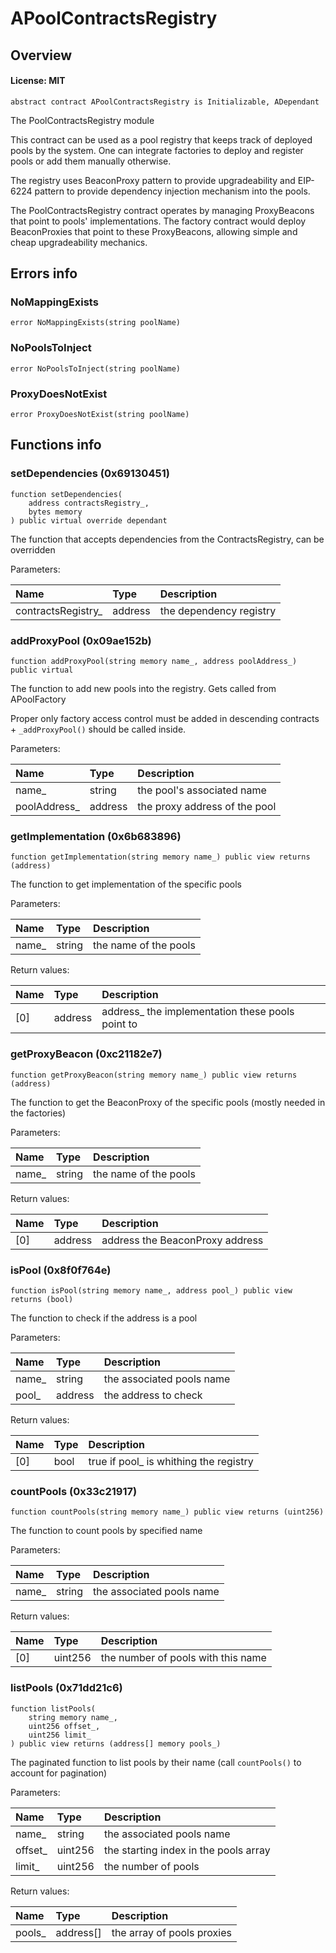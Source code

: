 # APoolContractsRegistry

## Overview

#### License: MIT

```solidity
abstract contract APoolContractsRegistry is Initializable, ADependant
```

The PoolContractsRegistry module

This contract can be used as a pool registry that keeps track of deployed pools by the system.
One can integrate factories to deploy and register pools or add them manually otherwise.

The registry uses BeaconProxy pattern to provide upgradeability and EIP-6224 pattern to provide dependency
injection mechanism into the pools.

The PoolContractsRegistry contract operates by managing ProxyBeacons that point to pools' implementations.
The factory contract would deploy BeaconProxies that point to these ProxyBeacons, allowing simple and cheap
upgradeability mechanics.
## Errors info

### NoMappingExists

```solidity
error NoMappingExists(string poolName)
```


### NoPoolsToInject

```solidity
error NoPoolsToInject(string poolName)
```


### ProxyDoesNotExist

```solidity
error ProxyDoesNotExist(string poolName)
```


## Functions info

### setDependencies (0x69130451)

```solidity
function setDependencies(
    address contractsRegistry_,
    bytes memory
) public virtual override dependant
```

The function that accepts dependencies from the ContractsRegistry, can be overridden


Parameters:

| Name               | Type    | Description             |
| :----------------- | :------ | :---------------------- |
| contractsRegistry_ | address | the dependency registry |

### addProxyPool (0x09ae152b)

```solidity
function addProxyPool(string memory name_, address poolAddress_) public virtual
```

The function to add new pools into the registry. Gets called from APoolFactory

Proper only factory access control must be added in descending contracts + `_addProxyPool()` should be called inside.



Parameters:

| Name         | Type    | Description                   |
| :----------- | :------ | :---------------------------- |
| name_        | string  | the pool's associated name    |
| poolAddress_ | address | the proxy address of the pool |

### getImplementation (0x6b683896)

```solidity
function getImplementation(string memory name_) public view returns (address)
```

The function to get implementation of the specific pools


Parameters:

| Name  | Type   | Description            |
| :---- | :----- | :--------------------- |
| name_ | string | the name of the pools  |


Return values:

| Name | Type    | Description                                      |
| :--- | :------ | :----------------------------------------------- |
| [0]  | address | address_ the implementation these pools point to |

### getProxyBeacon (0xc21182e7)

```solidity
function getProxyBeacon(string memory name_) public view returns (address)
```

The function to get the BeaconProxy of the specific pools (mostly needed in the factories)


Parameters:

| Name  | Type   | Description            |
| :---- | :----- | :--------------------- |
| name_ | string | the name of the pools  |


Return values:

| Name | Type    | Description                     |
| :--- | :------ | :------------------------------ |
| [0]  | address | address the BeaconProxy address |

### isPool (0x8f0f764e)

```solidity
function isPool(string memory name_, address pool_) public view returns (bool)
```

The function to check if the address is a pool


Parameters:

| Name  | Type    | Description                |
| :---- | :------ | :------------------------- |
| name_ | string  | the associated pools name  |
| pool_ | address | the address to check       |


Return values:

| Name | Type | Description                            |
| :--- | :--- | :------------------------------------- |
| [0]  | bool | true if pool_ is whithing the registry |

### countPools (0x33c21917)

```solidity
function countPools(string memory name_) public view returns (uint256)
```

The function to count pools by specified name


Parameters:

| Name  | Type   | Description                |
| :---- | :----- | :------------------------- |
| name_ | string | the associated pools name  |


Return values:

| Name | Type    | Description                        |
| :--- | :------ | :--------------------------------- |
| [0]  | uint256 | the number of pools with this name |

### listPools (0x71dd21c6)

```solidity
function listPools(
    string memory name_,
    uint256 offset_,
    uint256 limit_
) public view returns (address[] memory pools_)
```

The paginated function to list pools by their name (call `countPools()` to account for pagination)


Parameters:

| Name    | Type    | Description                            |
| :------ | :------ | :------------------------------------- |
| name_   | string  | the associated pools name              |
| offset_ | uint256 | the starting index in the pools array  |
| limit_  | uint256 | the number of pools                    |


Return values:

| Name   | Type      | Description                |
| :----- | :-------- | :------------------------- |
| pools_ | address[] | the array of pools proxies |
